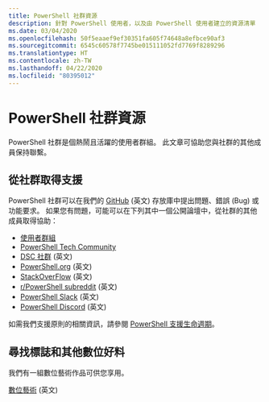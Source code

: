 ```yaml
---
title: PowerShell 社群資源
description: 針對 PowerShell 使用者，以及由 PowerShell 使用者建立的資源清單
ms.date: 03/04/2020
ms.openlocfilehash: 50f5eaaef9ef30351fa605f74648a8efbce90af3
ms.sourcegitcommit: 6545c60578f7745be015111052fd7769f8289296
ms.translationtype: HT
ms.contentlocale: zh-TW
ms.lasthandoff: 04/22/2020
ms.locfileid: "80395012"
---
```

# <a name="powershell-community-resources"></a>PowerShell 社群資源

PowerShell 社群是個熱鬧且活躍的使用者群組。 此文章可協助您與社群的其他成員保持聯繫。

## <a name="getting-support-from-the-community"></a>從社群取得支援

PowerShell 社群可以在我們的 [GitHub](https://github.com/powershell/powershell/issues) \(英文\) 存放庫中提出問題、錯誤 (Bug) 或功能要求。 如果您有問題，可能可以在下列其中一個公開論壇中，從社群的其他成員取得協助：

- [使用者群組](https://aka.ms/psusergroup)
- [PowerShell Tech Community](https://techcommunity.microsoft.com/t5/PowerShell/ct-p/WindowsPowerShell)
- [DSC 社群](https://dsccommunity.org/) \(英文\)
- [PowerShell.org](https://powershell.org/) \(英文\)
- [StackOverFlow](https://stackoverflow.com/questions/tagged/powershell) \(英文\)
- [r/PowerShell subreddit](https://www.reddit.com/r/PowerShell/) \(英文\)
- [PowerShell Slack](https://join.slack.com/t/powershell/shared_invite/enQtNjk2ODE4MTkxNTY4LWJlOTU3NzBiYWFiMjM3Mzg3M2E5OGJiNGE4YjVhODVlNWNlY2I2ZWRkNGY2NjE4MThiYTg4OWI5NjA4MDM3ZjQ) \(英文\)
- [PowerShell Discord](https://discord.gg/Ju25cw6) \(英文\)

如需我們支援原則的相關資訊，請參閱 [PowerShell 支援生命週期](/powershell/scripting/powershell-support-lifecycle)。

## <a name="looking-for-logos-and-other-digital-goodies"></a>尋找標誌和其他數位好料

我們有一組數位藝術作品可供您享用。

[數位藝術](/powershell/scripting/community/digital-art) \(英文\)
